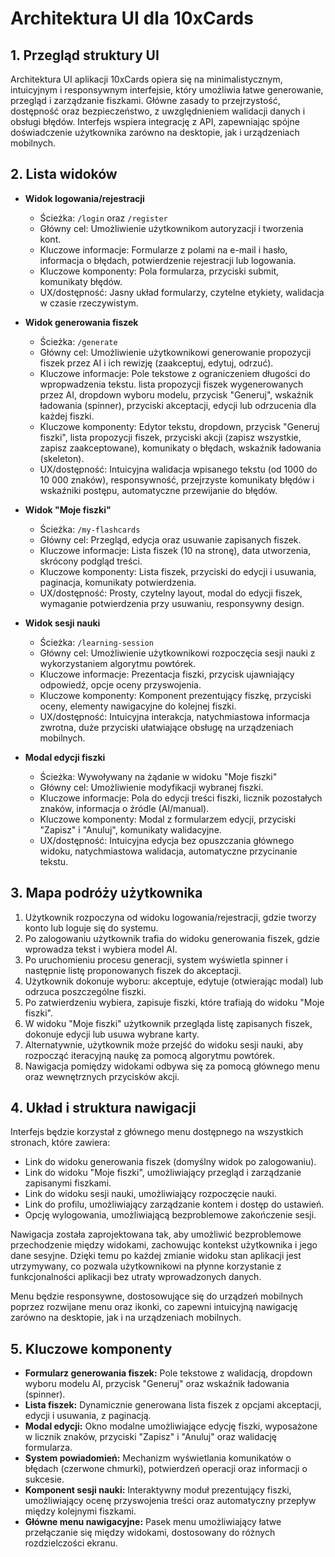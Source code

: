 # Architektura UI dla 10xCards

## 1. Przegląd struktury UI
Architektura UI aplikacji 10xCards opiera się na minimalistycznym, intuicyjnym i responsywnym interfejsie, który umożliwia łatwe generowanie, przegląd i zarządzanie fiszkami. Główne zasady to przejrzystość, dostępność oraz bezpieczeństwo, z uwzględnieniem walidacji danych i obsługi błędów. Interfejs wspiera integrację z API, zapewniając spójne doświadczenie użytkownika zarówno na desktopie, jak i urządzeniach mobilnych.

## 2. Lista widoków
- **Widok logowania/rejestracji**
  - Ścieżka: `/login` oraz `/register`
  - Główny cel: Umożliwienie użytkownikom autoryzacji i tworzenia kont.
  - Kluczowe informacje: Formularze z polami na e-mail i hasło, informacja o błędach, potwierdzenie rejestracji lub logowania.
  - Kluczowe komponenty: Pola formularza, przyciski submit, komunikaty błędów.
  - UX/dostępność: Jasny układ formularzy, czytelne etykiety, walidacja w czasie rzeczywistym.

- **Widok generowania fiszek**
  - Ścieżka: `/generate`
  - Główny cel: Umożliwienie użytkownikowi generowanie propozycji fiszek przez AI i ich rewizję (zaakceptuj, edytuj, odrzuć).
  - Kluczowe informacje: Pole tekstowe z ograniczeniem długości do wpropwadzenia tekstu. lista propozycji fiszek wygenerowanych przez AI, dropdown wyboru modelu, przycisk "Generuj", wskaźnik ładowania (spinner), przyciski akceptacji, edycji lub odrzucenia dla każdej fiszki.
  - Kluczowe komponenty: Edytor tekstu, dropdown, przycisk "Generuj fiszki", lista propozycji fiszek, przyciski akcji (zapisz wszystkie, zapisz zaakceptowane), komunikaty o błędach, wskaźnik ładowania (skeleton).
  - UX/dostępność: Intuicyjna walidacja wpisanego tekstu (od 1000 do 10 000 znaków), responsywność,   przejrzyste komunikaty błędów i wskaźniki postępu, automatyczne przewijanie do błędów.

- **Widok "Moje fiszki"**
  - Ścieżka: `/my-flashcards`
  - Główny cel: Przegląd, edycja oraz usuwanie zapisanych fiszek.
  - Kluczowe informacje: Lista fiszek (10 na stronę), data utworzenia, skrócony podgląd treści.
  - Kluczowe komponenty: Lista fiszek, przyciski do edycji i usuwania, paginacja, komunikaty potwierdzenia.
  - UX/dostępność: Prosty, czytelny layout, modal do edycji fiszek, wymaganie potwierdzenia przy usuwaniu, responsywny design.

- **Widok sesji nauki**
  - Ścieżka: `/learning-session`
  - Główny cel: Umożliwienie użytkownikowi rozpoczęcia sesji nauki z wykorzystaniem algorytmu powtórek.
  - Kluczowe informacje: Prezentacja fiszki, przycisk ujawniający odpowiedź, opcje oceny przyswojenia.
  - Kluczowe komponenty: Komponent prezentujący fiszkę, przyciski oceny, elementy nawigacyjne do kolejnej fiszki.
  - UX/dostępność: Intuicyjna interakcja, natychmiastowa informacja zwrotna, duże przyciski ułatwiające obsługę na urządzeniach mobilnych.

- **Modal edycji fiszki**
  - Ścieżka: Wywoływany na żądanie w widoku "Moje fiszki"
  - Główny cel: Umożliwienie modyfikacji wybranej fiszki.
  - Kluczowe informacje: Pola do edycji treści fiszki, licznik pozostałych znaków, informacja o źródle (AI/manual).
  - Kluczowe komponenty: Modal z formularzem edycji, przyciski "Zapisz" i "Anuluj", komunikaty walidacyjne.
  - UX/dostępność: Intuicyjna edycja bez opuszczania głównego widoku, natychmiastowa walidacja, automatyczne przycinanie tekstu.

## 3. Mapa podróży użytkownika
1. Użytkownik rozpoczyna od widoku logowania/rejestracji, gdzie tworzy konto lub loguje się do systemu.
2. Po zalogowaniu użytkownik trafia do widoku generowania fiszek, gdzie wprowadza tekst i wybiera model AI.
3. Po uruchomieniu procesu generacji, system wyświetla spinner i następnie listę proponowanych fiszek do akceptacji.
4. Użytkownik dokonuje wyboru: akceptuje, edytuje (otwierając modal) lub odrzuca poszczególne fiszki.
5. Po zatwierdzeniu wybiera, zapisuje fiszki, które trafiają do widoku "Moje fiszki".
6. W widoku "Moje fiszki" użytkownik przegląda listę zapisanych fiszek, dokonuje edycji lub usuwa wybrane karty.
7. Alternatywnie, użytkownik może przejść do widoku sesji nauki, aby rozpocząć iteracyjną naukę za pomocą algorytmu powtórek.
8. Nawigacja pomiędzy widokami odbywa się za pomocą głównego menu oraz wewnętrznych przycisków akcji.

## 4. Układ i struktura nawigacji
Interfejs będzie korzystał z głównego menu dostępnego na wszystkich stronach, które zawiera:
- Link do widoku generowania fiszek (domyślny widok po zalogowaniu).
- Link do widoku "Moje fiszki", umożliwiający przegląd i zarządzanie zapisanymi fiszkami.
- Link do widoku sesji nauki, umożliwiający rozpoczęcie nauki.
- Link do profilu, umożliwiający zarządzanie kontem i dostęp do ustawień.
- Opcję wylogowania, umożliwiającą bezproblemowe zakończenie sesji.

Nawigacja została zaprojektowana tak, aby umożliwić bezproblemowe przechodzenie między widokami, zachowując kontekst użytkownika i jego dane sesyjne. Dzięki temu po każdej zmianie widoku stan aplikacji jest utrzymywany, co pozwala użytkownikowi na płynne korzystanie z funkcjonalności aplikacji bez utraty wprowadzonych danych.

Menu będzie responsywne, dostosowujące się do urządzeń mobilnych poprzez rozwijane menu oraz ikonki, co zapewni intuicyjną nawigację zarówno na desktopie, jak i na urządzeniach mobilnych.

## 5. Kluczowe komponenty
- **Formularz generowania fiszek:** Pole tekstowe z walidacją, dropdown wyboru modelu AI, przycisk "Generuj" oraz wskaźnik ładowania (spinner).
- **Lista fiszek:** Dynamicznie generowana lista fiszek z opcjami akceptacji, edycji i usuwania, z paginacją.
- **Modal edycji:** Okno modalne umożliwiające edycję fiszki, wyposażone w licznik znaków, przyciski "Zapisz" i "Anuluj" oraz walidację formularza.
- **System powiadomień:** Mechanizm wyświetlania komunikatów o błędach (czerwone chmurki), potwierdzeń operacji oraz informacji o sukcesie.
- **Komponent sesji nauki:** Interaktywny moduł prezentujący fiszki, umożliwiający ocenę przyswojenia treści oraz automatyczny przepływ między kolejnymi fiszkami.
- **Główne menu nawigacyjne:** Pasek menu umożliwiający łatwe przełączanie się między widokami, dostosowany do różnych rozdzielczości ekranu. 